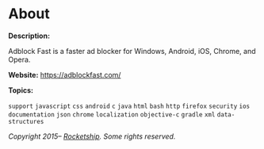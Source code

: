 # About

**Description:**

Adblock Fast is a faster ad blocker for Windows, Android, iOS, Chrome, and Opera.

**Website:** https://adblockfast.com/

**Topics:**

`support` `javascript` `css` `android` `c` `java` `html` `bash` `http` `firefox` `security` `ios`
`documentation` `json` `chrome` `localization` `objective-c` `gradle` `xml` `data-structures`

_Copyright 2015– [Rocketship](https://rocketshipapps.com/). Some rights reserved._
